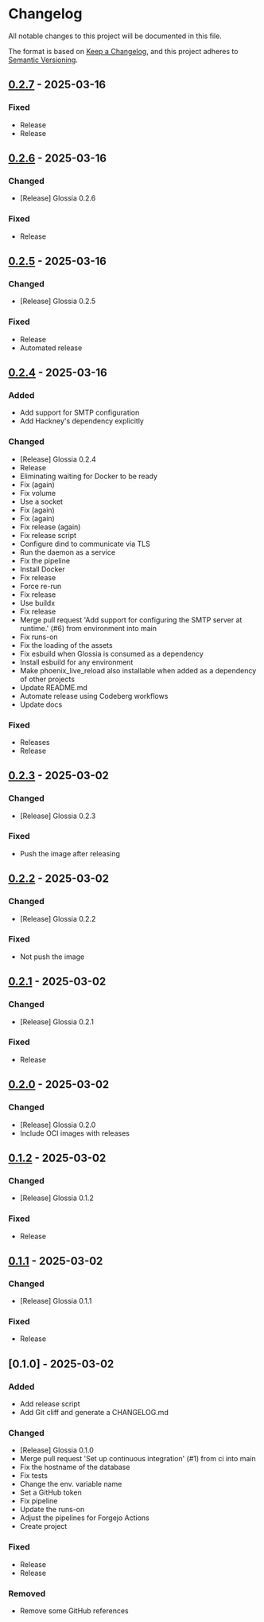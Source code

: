# Changelog

All notable changes to this project will be documented in this file.

The format is based on [Keep a Changelog](https://keepachangelog.com/en/1.0.0/),
and this project adheres to [Semantic Versioning](https://semver.org/spec/v2.0.0.html).

## [0.2.7] - 2025-03-16

### Fixed

- Release
- Release

## [0.2.6] - 2025-03-16

### Changed

- [Release] Glossia 0.2.6

### Fixed

- Release

## [0.2.5] - 2025-03-16

### Changed

- [Release] Glossia 0.2.5

### Fixed

- Release
- Automated release

## [0.2.4] - 2025-03-16

### Added

- Add support for SMTP configuration
- Add Hackney's dependency explicitly

### Changed

- [Release] Glossia 0.2.4
- Release
- Eliminating waiting for Docker to be ready
- Fix (again)
- Fix volume
- Use a socket
- Fix (again)
- Fix (again)
- Fix release (again)
- Fix release script
- Configure dind to communicate via TLS
- Run the daemon as a service
- Fix the pipeline
- Install Docker
- Fix release
- Force re-run
- Fix release
- Use buildx
- Fix release
- Merge pull request 'Add support for configuring the SMTP server at runtime.' (#6) from environment into main
- Fix runs-on
- Fix the loading of the assets
- Fix esbuild when Glossia is consumed as a dependency
- Install esbuild for any environment
- Make phoenix_live_reload also installable when added as a dependency of other projects
- Update README.md
- Automate release using Codeberg workflows
- Update docs

### Fixed

- Releases
- Release

## [0.2.3] - 2025-03-02

### Changed

- [Release] Glossia 0.2.3

### Fixed

- Push the image after releasing

## [0.2.2] - 2025-03-02

### Changed

- [Release] Glossia 0.2.2

### Fixed

- Not push the image

## [0.2.1] - 2025-03-02

### Changed

- [Release] Glossia 0.2.1

### Fixed

- Release

## [0.2.0] - 2025-03-02

### Changed

- [Release] Glossia 0.2.0
- Include OCI images with releases

## [0.1.2] - 2025-03-02

### Changed

- [Release] Glossia 0.1.2

### Fixed

- Release

## [0.1.1] - 2025-03-02

### Changed

- [Release] Glossia 0.1.1

### Fixed

- Release

## [0.1.0] - 2025-03-02

### Added

- Add release script
- Add Git cliff and generate a CHANGELOG.md

### Changed

- [Release] Glossia 0.1.0
- Merge pull request 'Set up continuous integration' (#1) from ci into main
- Fix the hostname of the database
- Fix tests
- Change the env. variable name
- Set a GitHub token
- Fix pipeline
- Update the runs-on
- Adjust the pipelines for Forgejo Actions
- Create project

### Fixed

- Release
- Release

### Removed

- Remove some GitHub references

[0.2.7]: https://codeberg.org/glossia/glossia/compare/0.2.6..0.2.7
[0.2.6]: https://codeberg.org/glossia/glossia/compare/0.2.5..0.2.6
[0.2.5]: https://codeberg.org/glossia/glossia/compare/0.2.4..0.2.5
[0.2.4]: https://codeberg.org/glossia/glossia/compare/0.2.3..0.2.4
[0.2.3]: https://codeberg.org/glossia/glossia/compare/0.2.2..0.2.3
[0.2.2]: https://codeberg.org/glossia/glossia/compare/0.2.1..0.2.2
[0.2.1]: https://codeberg.org/glossia/glossia/compare/0.2.0..0.2.1
[0.2.0]: https://codeberg.org/glossia/glossia/compare/0.1.2..0.2.0
[0.1.2]: https://codeberg.org/glossia/glossia/compare/0.1.1..0.1.2
[0.1.1]: https://codeberg.org/glossia/glossia/compare/0.1.0..0.1.1

<!-- generated by git-cliff -->
